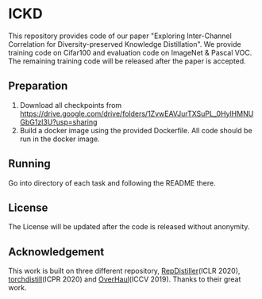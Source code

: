 # ICKD
This repository provides code of our paper "Exploring Inter-Channel Correlation for Diversity-preserved Knowledge Distillation". We provide training code on Cifar100 and evaluation code on ImageNet & Pascal VOC. The remaining training code will be released after the paper is accepted.

## Preparation
1. Download all checkpoints from https://drive.google.com/drive/folders/1ZvwEAVJurTXSuPL_0HylHMNUGbG1zl3U?usp=sharing
2. Build a docker image using the provided Dockerfile. All code should be run in the docker image.

## Running
Go into directory of each task and following the README there.

## License
The License will be updated after the code is released without anonymity.

## Acknowledgement
This work is built on three different repository, [RepDistiller](https://github.com/HobbitLong/RepDistiller)(ICLR 2020), [torchdistill](https://github.com/yoshitomo-matsubara/torchdistill)(ICPR 2020) and [OverHaul](https://github.com/clovaai/overhaul-distillation)(ICCV 2019). Thanks to their great work.

